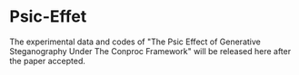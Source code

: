 # Psic-Effet

The experimental data and codes of "The Psic Effect of Generative Steganography Under The Conproc Framework" will be released here after the paper accepted.
